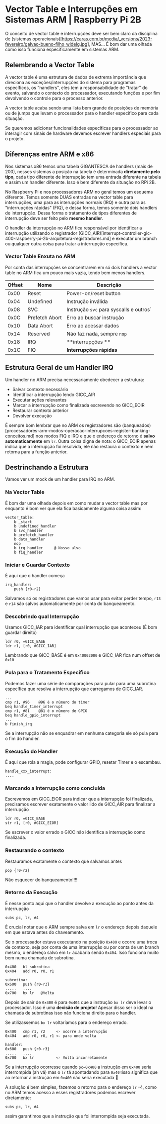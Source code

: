 # Vector Table e Interrupções em Sistemas ARM | Raspberry Pi 2B
O conceito de vector table e interrupções deve ser bem claro da disciplina de (sistemas operacionais)[https://caras.com.br/media/_versions/2023-fevereiro/galvao-bueno-filho_widelg.jpg], MAS... É bom dar uma olhada como isso funciona especificamente em sistemas ARM.
## Relembrando a Vector Table
A vector table é uma estrutura de dados de extrema importância que direciona as exceções/interrupções do sistema para programas específicos, os "handlers", eles tem a responsabilidade de "tratar" do evento, salvando o contexto do processador, executando funções e por fim devolvendo o controle para o processo anterior.

A vector table acaba sendo uma lista bem grande de posições de memória ou de jumps que levam o processador para o handler específico para cada situação.

Se queremos adicionar funcionalidades específicas para o processador ao interagir com sinais de hardware devemos escrever handlers especiais para o projeto.
## Diferenças entre ARM e x86
Nos sistemas x86 temos uma tabela GIGANTESCA de handlers (mais de 200), nesses sistemas a posição na tabela é determinada **diretamente pelo tipo**, cada tipo diferente de interrupção tem uma entrada diferente na tabela e assim um handler diferente. Isso é bem diferente da situação no RPi 2B.

No Raspberry Pi e nos processadores ARM no geral temos um esquema diferente. Temos somente DUAS entradas na vector table para interrupções, uma para as interupções normais (IRQ) e outra para as "interrupções rápidas" (FIQ), e dessa forma, temos somente dois handlers de interrupção. Dessa forma o tratamento de tipos diferentes de interrupção deve ser feito pelo **mesmo handler**.

O handler da interrupção no ARM fica responsável por identificar a interrupção utilizando o registrador (GICC_AIR)[interrupt-controller-gic-400-raspberry-pi-2b-arquitetura-registradores.md] e executar um branch ou qualquer outra coisa para tratar a interrupção específica.

### Vector Table Enxuta no ARM
Por conta das interrupções se concentrarem em só dois handlers a vector table no ARM fica um pouco mais vazia, tendo bem menos handlers.

| Offset | Nome           | Descrição                               |
| ------ | -------------- | --------------------------------------- |
| 0x00   | Reset          | Power-on/reset button                   |
| 0x04   | Undefined      | Instrução inválida                      |
| 0x08   | SVC            | Instrução `svc` para syscalls e outros` |
| 0x0C   | Prefetch Abort | Erro ao buscar instrução                |
| 0x10   | Data Abort     | Erro ao acessar dados                   |
| 0x14   | Reserved       | Não faz nada, sempre `nop`              |
| 0x18   | IRQ            | **interrupções **                       |
| 0x1C   | FIQ            | **Interrupções rápidas**                |

## Estrutura Geral de um Handler IRQ
Um handler no ARM precisa necessariamente obedecer a estrutura:
- Salvar contexto necessário
- Identificar a interrupção lendo GICC_AIR
- Executar ações relevantes
- Marcar a interrupção como finalizada escrevendo no GICC_EOIR
- Restaurar contexto anterior
- Devolver execução

É sempre bom lembrar que no ARM os registradores são (banqueados)[processadores-arm-modos-operacao-interrupcoes-register-banking-conceitos.md] nos modos FIQ e IRQ e que o endereço de retorno é **salvo automaticamente** em `lr`. Outra coisa digna de nota: o GICC_EOIR apenas indica que a interrupção foi resolvida, ele não restaura o contexto e nem retorna para a função anterior.

## Destrinchando a Estrutura
Vamos ver um mock de um handler para IRQ no ARM.
### Na Vector Table
É bom dar uma olhada depois em como mudar a vector table mas por enquanto é bom ver que ela fica basicamente alguma coisa assim:
```armasm
vector_table:
	b _start
	b undefined_handler
	b svc_handler
	b prefetch_handler
	b data_handler
	nop
	b irq_handler     @ Nosso alvo
	b fiq_handler
```

### Iníciar e Guardar Contexto
É aqui que o handler começa
```armasm
irq_handler:
	push {r0-r2}
```
Salvamos só os registradores que vamos usar para evitar perder tempo, `r13` e `r14` são salvos automaticamente por conta do banqueamento.

### Descobrindo qual Interrupção
Usamos GICC_IAR para identificar qual interrupção que aconteceu (É bom guardar direito)
```armasm
ldr r0, =GICC_BASE
ldr r1, [r0, #GICC_IAR]
```
Lembrando que GICC_BASE é em `0x40002000` e GICC_IAR fica num offset de `0x10`

### Pula para o Tratamento Específico
Podemos fazer uma série de comparações para pular para uma subrotina específica que resolva a interrupção que carregamos de GICC_IAR.
```armasm
...
cmp r1, #96    @96 é o número do timer
beq handle_timer_interrupt
cmp r1, #81    @81 é o número de GPIO
beq handle_gpio_interrupt
...
b finish_irq
```
Se a interrupção não se enquadrar em nenhuma categoria ele só pula para o fim do handler.

### Execução do Handler
É aqui que rola a magia, pode configurar GPIO, resetar Timer e o escambau.
```armasm
handle_xxx_interrupt:
....
```

### Marcando a Interrupção como concluída
Escrevemos em GICC_EIOR para indicar que a interrupção foi finalizada, precisamos escrever exatamente o valor lido de GICC_AIR para finalizar a interrupção
```armasm
ldr r0, =GICC_BASE
str r1, [r0, #GICC_EIOR]
```
Se escrever o valor errado o GICC não identifica a interrupção como finalizada.

### Restaurando o contexto
Restauramos exatamente o contexto que salvamos antes
```armasm
pop {r0-r2}
```
Não esquecer do banqueamento!!!!
### Retorno da Execução
É nesse ponto aqui que o handler devolve a execução ao ponto antes da interrupção
```arasm
subs pc, lr, #4
```
É crucial notar que o ARM sempre salva em `lr` o endereço depois daquele em que estava antes do chaveamento.

Se o processador estava executando na posição `0x400` e ocorre uma troca de contexto, seja por conta de uma interrupção ou por conta de um branch mesmo, o endereço salvo em `lr` acabaria sendo `0x404`. Isso funciona muito bem numa chamada de subrotina. 

```arasm
0x400   bl subrotina
0x404   add r0, r0, r1

subrotina:
0x600   push {r0-r3}
.....   ....
0x700   bx lr   @Volta 
```
Depois de sair de `0x400` é para `0x404` que a instrução `bx lr` deve levar o processador. Isso é uma **decisão de projeto**! Apesar disso ser o ideal na chamada de subrotinas isso não funciona direito para o handler.

Se utilizassemos `bx lr` voltaríamos para o endereço errado.
```arasm
0x400   cmp r1, r2     <- ocorre a interrupção
0x404   add r0, r0, r1 <- para onde volta

handler:
0x600   push {r0-r3}
.....   ....
0x700   bx lr          <- Volta incorretamente 
```
Se a interrupção ocorresse quando `pc=0x400` a instrução em `0x400` seria interrompida (ah vá) mas o `lr` tá apontadando para `0x404`isso significa que ao retornar a instrução em `0x400` não seria executada 🤔

A solução é bem simples, fazemos o retorno para o endereço `lr` -4, como no ARM temos acesso a esses registradores podemos escrever diretamente:
```arasm
subs pc, lr, #4
```
assim garantimos que a instrução que foi interrompida seja executada.